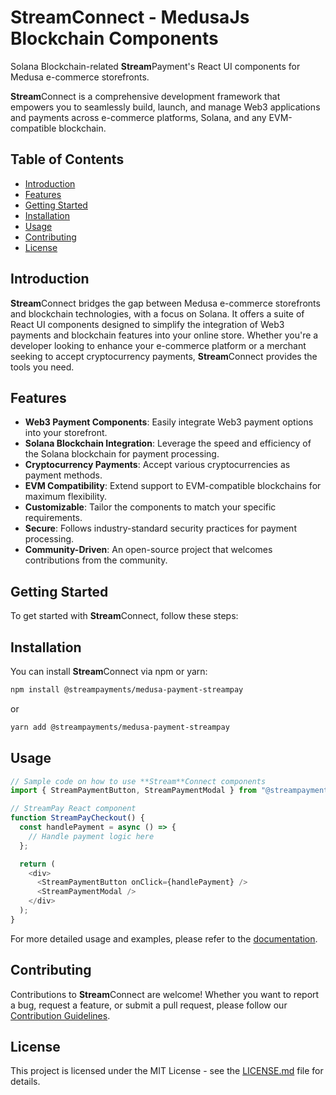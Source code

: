 # **Stream**Connect - MedusaJs Blockchain Components

Solana Blockchain-related **Stream**Payment's React UI components for Medusa e-commerce storefronts.

**Stream**Connect is a comprehensive development framework that empowers you to seamlessly build, launch, and manage Web3 applications and payments across e-commerce platforms, Solana, and any EVM-compatible blockchain.

## Table of Contents

- [Introduction](#introduction)
- [Features](#features)
- [Getting Started](#getting-started)
- [Installation](#installation)
- [Usage](#usage)
- [Contributing](#contributing)
- [License](#license)

## Introduction

**Stream**Connect bridges the gap between Medusa e-commerce storefronts and blockchain technologies, with a focus on Solana. It offers a suite of React UI components designed to simplify the integration of Web3 payments and blockchain features into your online store. Whether you're a developer looking to enhance your e-commerce platform or a merchant seeking to accept cryptocurrency payments, **Stream**Connect provides the tools you need.

## Features

- **Web3 Payment Components**: Easily integrate Web3 payment options into your storefront.
- **Solana Blockchain Integration**: Leverage the speed and efficiency of the Solana blockchain for payment processing.
- **Cryptocurrency Payments**: Accept various cryptocurrencies as payment methods.
- **EVM Compatibility**: Extend support to EVM-compatible blockchains for maximum flexibility.
- **Customizable**: Tailor the components to match your specific requirements.
- **Secure**: Follows industry-standard security practices for payment processing.
- **Community-Driven**: An open-source project that welcomes contributions from the community.

## Getting Started

To get started with **Stream**Connect, follow these steps:

## Installation

You can install **Stream**Connect via npm or yarn:

```bash
npm install @streampayments/medusa-payment-streampay
```

or

```bash
yarn add @streampayments/medusa-payment-streampay
```

## Usage

```javascript
// Sample code on how to use **Stream**Connect components
import { StreamPaymentButton, StreamPaymentModal } from "@streampayments/medusa-payment-streampay";

// StreamPay React component
function StreamPayCheckout() {
  const handlePayment = async () => {
    // Handle payment logic here
  };

  return (
    <div>
      <StreamPaymentButton onClick={handlePayment} />
      <StreamPaymentModal />
    </div>
  );
}
```

For more detailed usage and examples, please refer to the [documentation](https://github.com/your/documentation-link).

## Contributing

Contributions to **Stream**Connect are welcome! Whether you want to report a bug, request a feature, or submit a pull request, please follow our [Contribution Guidelines](CONTRIBUTING.md).

## License

This project is licensed under the MIT License - see the [LICENSE.md](LICENSE.md) file for details.
